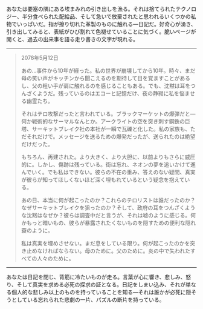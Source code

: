 あなたは要塞の隅にある埃まみれの引き出しを漁る。それは捨てられたテクノロジー、半分食べられた配給品、そして急いで放棄されたと思われるいくつかの私物でいっぱいだ。指が擦り切れた革製のものに触れる—日記だ。好奇心が湧き、引き出してみると、表紙がひび割れて色褪せていることに気づく。脆いページが開くと、過去の出来事を語る走り書きの文字が現れる。

---

> 2078年5月12日
>
> あの…事件から10年が経った。私の世界が崩壊してから10年。時々、まだ母の笑い声がキッチンから聞こえるのを期待して目を覚ますことがあるし、父の粗い手が肩に触れるのを感じることもある。でも、沈黙は耳をつんざくようだ。残っているのはエコーと記憶だけ、夜の静寂に私を悩ませる幽霊たち。
>
> それはテロ攻撃だったと言われている。ブラックマーケットの爆弾だと—何か戦術的なサーマルなんとか。アークライトの空を突き刺す鋼鉄の巨塔、サーキットブレイク社の本社が一瞬で瓦礫と化した。私の家族も、ただそれだけで。メッセージを送るための爆発だったが、送られたのは絶望だけだった。
>
> もちろん、再建された。より大きく、より大胆に、以前よりもさらに威圧的に。しかし、傷跡は残っている。街は忘れ、ネオンの夢を追いかけて進んでいく。でも私はできない。彼らの不在の重み、答えのない疑問、真実が彼らが知ってほしくないほど深く埋もれているという疑念を抱えている。
>
> あの日、本当に何が起こったのか？これらのテロリストは誰だったのか？なぜサーキットブレイクを狙ったのか？そして、政府の耳をつんざくような沈黙はなぜか？彼らは調査中だと言うが、それは嘘のように感じる。何かもっと暗いもの、彼らが暴露されたくないものを隠すための便利な隠れ蓑のように。
>
> 私は真実を埋めさせない。まだ息をしている限り。何が起こったのかを突き止めなければならない。母のために。父のために。炎の中で失われたすべての人々のために。

---

あなたは日記を閉じ、背筋に冷たいものが走る。言葉が心に響き、悲しみ、怒り、そして真実を求める必死の探求の証となる。日記をしまい込み、それが単なる個人的な悲しみ以上のものを持っていることを知る—それは誰かが必死に隠そうとしている忘れられた悲劇の一片、パズルの断片を持っている。
